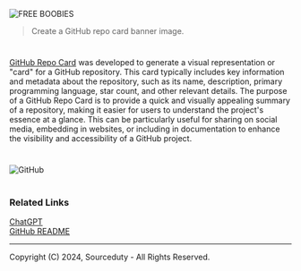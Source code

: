 ![FREE BOOBIES](https://github.com/user-attachments/assets/19e24f0f-aa2a-4799-a7cf-7ce5c2e689a1)

> Create a GitHub repo card banner image.

#

[GitHub Repo Card](https://chat.openai.com/g/g-wEMovflCA-repo-card) was developed to generate a visual representation or "card" for a GitHub repository. This card typically includes key information and metadata about the repository, such as its name, description, primary programming language, star count, and other relevant details. The purpose of a GitHub Repo Card is to provide a quick and visually appealing summary of a repository, making it easier for users to understand the project's essence at a glance. This can be particularly useful for sharing on social media, embedding in websites, or including in documentation to enhance the visibility and accessibility of a GitHub project.

#

![GitHub](https://github.com/user-attachments/assets/60682544-14be-4282-bc2e-39c789641c48)

#
### Related Links

[ChatGPT](https://github.com/sourceduty/ChatGPT)
<br>
[GitHub README](https://chatgpt.com/g/g-rA63DaENC-github-readme)

***
Copyright (C) 2024, Sourceduty - All Rights Reserved.
